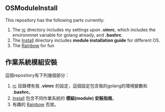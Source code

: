 ## OSModuleInstall
This repository has the following parts currently:
1. The [rc](https://github.com/yenchihliao/OSModuleInstall/tree/master/rc) directory includes my settings upon **.vimrc**, which includes the environmnet variable for golang already, and **.bashrc**. 
2. The [Install](https://github.com/yenchihliao/OSModuleInstall/tree/master/Install) directory includes **module installation guide** for different OS.
3. The [Rainbow](https://github.com/yenchihliao/OSModuleInstall/tree/master/Rainbow) for fun

## 作業系統模組安裝
這個repository有下列幾個部分：<br/>

1.  [rc](https://github.com/yenchihliao/OSModuleInstall/tree/master/rc) 目錄裡有我 **.vimrc** 的設定，這個設定包含我的golang的環境變數和 **.bashrc**。
2.  [Install](https://github.com/yenchihliao/OSModuleInstall/tree/master/Install) 包含不同作業系統的 **模組(module) 安裝指南**。
3. 有趣的 [Rainbow](https://github.com/yenchihliao/OSModuleInstall/tree/master/Rainbow) 否放。
